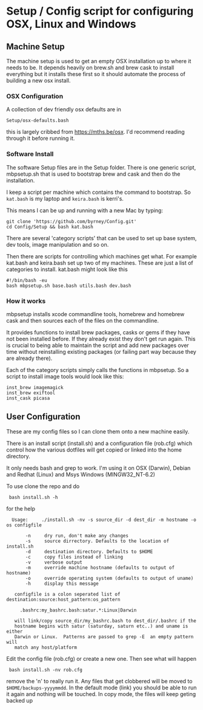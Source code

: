 # Setup / Config script for configuring OSX, Linux and Windows #

## Machine Setup ##

The machine setup is used to get an empty OSX installation up to where it
needs to be. It depends heavily on brew.sh and brew cask to install
everything but it installs these first so it should automate the process of
building a new osx install.

### OSX Configuration ###

A collection of dev friendly osx defaults are in 

    Setup/osx-defaults.bash

this is largely cribbed from https://mths.be/osx. I'd recommend reading
through it before running it.

### Software Install ###

The software Setup files are in the Setup folder. There is one generic script,
mbpsetup.sh that is used to bootstrap brew and cask and then do the
installation.

I keep a script per machine which contains the command to bootstrap. So
`kat.bash` is my laptop and `keira.bash` is kerri's.

This means I can be up and running with a new Mac by typing:

    git clone 'https://github.com/byrney/Config.git'
    cd Config/Setup && bash kat.bash

There are several 'category scripts' that can be used to set up base
system, dev tools, image manipulation and so on.

Then there are scripts for controlling which machines get what. For example
kat.bash and keira.bash set up two of my machines. These are just a list of
categories to install. kat.bash might look like this

    #!/bin/bash -eu
    bash mbpsetup.sh base.bash utils.bash dev.bash

### How it works ###

mbpsetup installs xcode commandline tools, homebrew and homebrew cask and then
sources each of the files on the commandline.

It provides functions to install brew packages, casks or gems if they
have not been installed before. If they already exist they don't get run
again. This is crucial to being able to maintain the script and add
new packages over time without reinstalling existing packages  (or failing
part way because they are already there).

Each of the category scripts simply calls the functions in mbpsetup. So a
script to install image tools would look like this:

    inst_brew imagemagick
    inst_brew exiftool
    inst_cask picasa



## User Configuration ##

These are my config files so I can clone them onto a new machine easily.

There is an install script (install.sh) and a configuration file (rob.cfg)
which control how the various dotfiles will get copied or linked into the home
directory.

It only needs bash and grep to work. I'm using it on OSX (Darwin), Debian and
Redhat (Linux) and Msys Windows (MINGW32_NT-6.2)

To use clone the repo and do

     bash install.sh -h

for the help

      Usage:     ./install.sh -nv -s source_dir -d dest_dir -m hostname -o os configfile

           -n     dry run, don't make any changes
           -s     source dirrectory. Defaults to the location of install.sh
           -d     destination directory. Defaults to $HOME
           -c     copy files instead of linking
           -v     verbose output
           -m     override machine hostname (defaults to output of hostname)
           -o     override operating system (defaults to output of uname)
           -h     display this message

       configfile is a colon seperated list of destination:source:host_pattern:os_pattern

         .bashrc:my_bashrc.bash:satur.*:Linux|Darwin

       will link/copy source_dir/my_bashrc.bash to dest_dir/.bashrc if the
       hostname begins with satur (saturday, saturn etc..) and uname is either
       Darwin or Linux.  Patterns are passed to grep -E  an empty pattern will
       match any host/platform

Edit the config file (rob.cfg) or create a new one. Then see what will
happen

     bash install.sh -nv rob.cfg

remove the 'n' to really run it.  Any files that get clobbered will be moved
to `$HOME/backups-yyyymmdd`. In the default mode (link) you should be able to
run it again and nothing will be touched.  In copy mode, the files will keep
geting backed up

